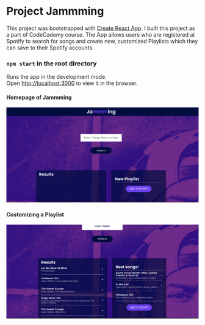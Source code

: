 # Project Jammming

This project was bootstrapped with [Create React App](https://github.com/facebook/create-react-app). I built this project as a part of CodeCademy course. The App allows users who are registered at Spotify to search for songs and create new, customized Playlists which they can save to their Spotify accounts.

### `npm start` in the root directory

Runs the app in the development mode.<br />
Open [http://localhost:3000](http://localhost:3000) to view it in the browser.

#### Homepage of Jammming
![Homepage of Jammming](public/Homepage.png)


#### Customizing a Playlist
![Customized Playlist in Jammming](public/customized_playlist.png)
